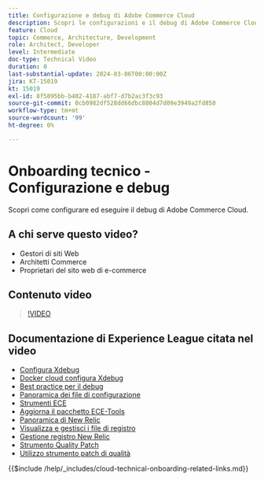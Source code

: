 ```yaml
---
title: Configurazione e debug di Adobe Commerce Cloud
description: Scopri le configurazioni e il debug di Adobe Commerce Cloud.
feature: Cloud
topic: Commerce, Architecture, Development
role: Architect, Developer
level: Intermediate
doc-type: Technical Video
duration: 0
last-substantial-update: 2024-03-06T00:00:00Z
jira: KT-15019
kt: 15019
exl-id: 8f5895bb-b402-4187-abf7-d7b2ac3f3c93
source-git-commit: 0cb0982df528dd66dbc8804d7d09e3949a2fd850
workflow-type: tm+mt
source-wordcount: '99'
ht-degree: 0%

---
```


# Onboarding tecnico - Configurazione e debug

Scopri come configurare ed eseguire il debug di Adobe Commerce Cloud.

## A chi serve questo video?

- Gestori di siti Web
- Architetti Commerce
- Proprietari del sito web di e-commerce

## Contenuto video

>[!VIDEO](https://video.tv.adobe.com/v/3427709?learn=on)

## Documentazione di Experience League citata nel video

- [Configura Xdebug](https://experienceleague.adobe.com/docs/commerce-cloud-service/user-guide/develop/test/debug.html)
- [Docker cloud configura Xdebug](https://developer.adobe.com/commerce/cloud-tools/docker/test/configure-xdebug/)
- [Best practice per il debug](https://experienceleague.adobe.com/docs/commerce-operations/implementation-playbook/best-practices/development/debugging.html)
- [Panoramica dei file di configurazione](https://experienceleague.adobe.com/docs/commerce-cloud-service/user-guide/configure/overview.html)
- [Strumenti ECE](https://experienceleague.adobe.com/docs/commerce-cloud-service/user-guide/dev-tools/ece-tools/package-overview.html)
- [Aggiorna il pacchetto ECE-Tools](https://experienceleague.adobe.com/docs/commerce-cloud-service/user-guide/dev-tools/ece-tools/update-package.html)
- [Panoramica di New Relic](https://experienceleague.adobe.com/docs/commerce-cloud-service/user-guide/monitor/new-relic/new-relic-service.html)
- [Visualizza e gestisci i file di registro](https://experienceleague.adobe.com/docs/commerce-cloud-service/user-guide/develop/test/log-locations.html)
- [Gestione registro New Relic](https://experienceleague.adobe.com/docs/commerce-cloud-service/user-guide/monitor/new-relic/log-management.html)
- [Strumento Quality Patch](https://experienceleague.adobe.com/tools/commerce-quality-patches/index.html)
- [Utilizzo strumento patch di qualità](https://experienceleague.adobe.com/docs/commerce-operations/tools/quality-patches-tool/usage.html)

{{$include /help/_includes/cloud-technical-onboarding-related-links.md}}
